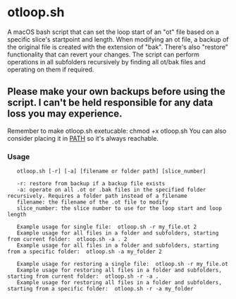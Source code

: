 # otloop.sh
A macOS bash script that can set the loop start of an "ot" file based on a specific slice's startpoint and length. When modifying an ot file, a backup of the original file is created with the extension of "bak". There's also "restore" functionality that can revert your changes. The script can perform operations in all subfolders recursively by finding all ot/bak files and operating on them if required.

## Please make your own backups before using the script. I can't be held responsible for any data loss you may experience.

Remember to make otloop.sh exetucable: chmod +x otloop.sh
You can also consider placing it in [PATH](https://en.wikipedia.org/wiki/PATH_(variable)) so it's always reachable.


### Usage
       otloop.sh [-r] [-a] [filename or folder path] [slice_number]
       
       -r: restore from backup if a backup file exists
       -a: operate on all .ot or .bak files in the specified folder recursively. Requires a folder path instead of a filename       
       filename: the filename of the .ot file to modify
       slice_number: the slice number to use for the loop start and loop length
       
       Example usage for single file:  otloop.sh -r my_file.ot 2
       Example usage for all files in a folder and subfolders, starting from current folder:  otloop.sh -a . 2
       Example usage for all files in a folder and subfolders, starting from a specific folder:  otloop.sh -a my_folder 2
       
       Example usage for restoring a single file:  otloop.sh -r my_file.ot
       Example usage for restoring all files in a folder and subfolders, starting from current folder:  otloop.sh -r -a .
       Example usage for restoring all files in a folder and subfolders, starting from a specific folder:  otloop.sh -r -a my_folder


